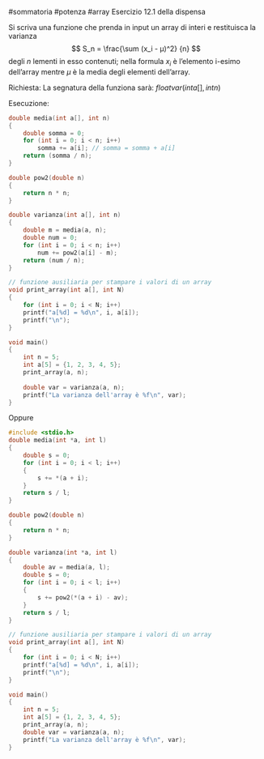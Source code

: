 #sommatoria #potenza #array
Esercizio 12.1 della dispensa

Si scriva una funzione che prenda in input un array di interi e restituisca la varianza
$$
  S_n = \frac{\sum (x_i - µ)^2} {n}
$$
degli $n$ lementi in esso contenuti; nella formula $x_i$ è l’elemento i-esimo dell’array mentre $µ$ è la media degli elementi dell’array.

Richiesta: La segnatura della funziona sarà: $float var(int a[], int n)$

Esecuzione:
```c
double media(int a[], int n)
{
	double somma = 0;
	for (int i = 0; i < n; i++)
		somma += a[i]; // somma = somma + a[i]
	return (somma / n);
}

double pow2(double n)
{
	return n * n;
}

double varianza(int a[], int n)
{
	double m = media(a, n);
	double num = 0;
	for (int i = 0; i < n; i++)
		num += pow2(a[i] - m);
	return (num / n);
}

// funzione ausiliaria per stampare i valori di un array
void print_array(int a[], int N)
{
	for (int i = 0; i < N; i++)
	printf("a[%d] = %d\n", i, a[i]);
	printf("\n");
}

void main()
{
	int n = 5;
	int a[5] = {1, 2, 3, 4, 5};
	print_array(a, n);
	
	double var = varianza(a, n);
	printf("La varianza dell'array è %f\n", var);
}
```

Oppure

```c
#include <stdio.h>
double media(int *a, int l)
{
	double s = 0;
	for (int i = 0; i < l; i++)
	{
		s += *(a + i);
	}
	return s / l;
}

double pow2(double n)
{
	return n * n;
}

double varianza(int *a, int l)
{
	double av = media(a, l);
	double s = 0;
	for (int i = 0; i < l; i++)
	{
		s += pow2(*(a + i) - av);
	}
	return s / l;
}

// funzione ausiliaria per stampare i valori di un array
void print_array(int a[], int N)
{
	for (int i = 0; i < N; i++)
	printf("a[%d] = %d\n", i, a[i]);
	printf("\n");
}

void main()
{
	int n = 5;
	int a[5] = {1, 2, 3, 4, 5};
	print_array(a, n);
	double var = varianza(a, n);
	printf("La varianza dell'array è %f\n", var);
}
```
